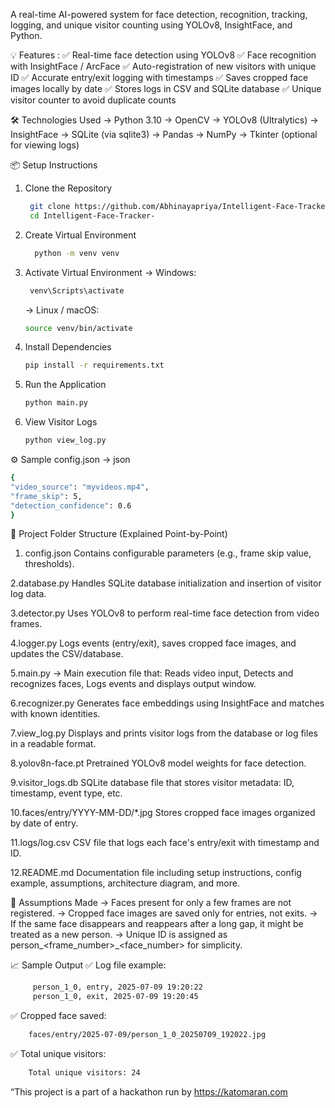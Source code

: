 A real-time AI-powered system for face detection, recognition, tracking, logging, and unique visitor counting using YOLOv8, InsightFace, and Python.

💡 Features : 
✅ Real-time face detection using YOLOv8
✅ Face recognition with InsightFace / ArcFace
✅ Auto-registration of new visitors with unique ID
✅ Accurate entry/exit logging with timestamps
✅ Saves cropped face images locally by date
✅ Stores logs in CSV and SQLite database
✅ Unique visitor counter to avoid duplicate counts

🛠️ Technologies Used
-> Python 3.10
-> OpenCV
-> YOLOv8 (Ultralytics)
-> InsightFace
-> SQLite (via sqlite3)
-> Pandas
-> NumPy
-> Tkinter (optional for viewing logs)


📦 Setup Instructions
1. Clone the Repository
    ```bash
     git clone https://github.com/Abhinayapriya/Intelligent-Face-Tracker-.git
     cd Intelligent-Face-Tracker-
    ```
   
2. Create Virtual Environment
   ```bash
     python -m venv venv
   ```
   
4. Activate Virtual Environment
   -> Windows:
   ```bash
    venv\Scripts\activate
   ```
   -> Linux / macOS:
   ```bash
   source venv/bin/activate
   ```
   
6. Install Dependencies
    ```bash
    pip install -r requirements.txt
    ```
   
8. Run the Application
    ```bash
   python main.py
   ```
    
10. View Visitor Logs
    ```bash
    python view_log.py
    ```

⚙️ Sample config.json 
  -> json
  ```bash
{
  "video_source": "myvideos.mp4",
  "frame_skip": 5,
  "detection_confidence": 0.6
}
```

📁 Project Folder Structure (Explained Point-by-Point)
1. config.json
   Contains configurable parameters (e.g., frame skip value, thresholds).
   
2.database.py
   Handles SQLite database initialization and insertion of visitor log data.
   
3.detector.py
   Uses YOLOv8 to perform real-time face detection from video frames.

4.logger.py
   Logs events (entry/exit), saves cropped face images, and updates the CSV/database.

5.main.py
   -> Main execution file that:
        Reads video input, 
        Detects and recognizes faces,
        Logs events and displays output window.

6.recognizer.py
   Generates face embeddings using InsightFace and matches with known identities.

7.view_log.py
   Displays and prints visitor logs from the database or log files in a readable format.

8.yolov8n-face.pt
   Pretrained YOLOv8 model weights for face detection.

9.visitor_logs.db
   SQLite database file that stores visitor metadata: ID, timestamp, event type, etc.

10.faces/entry/YYYY-MM-DD/*.jpg
   Stores cropped face images organized by date of entry.

11.logs/log.csv
   CSV file that logs each face's entry/exit with timestamp and ID.

12.README.md 
   Documentation file including setup instructions, config example, assumptions, architecture diagram, and more.


🧪 Assumptions Made
-> Faces present for only a few frames are not registered.
-> Cropped face images are saved only for entries, not exits.
-> If the same face disappears and reappears after a long gap, it might be treated as a new person.
-> Unique ID is assigned as person_<frame_number>_<face_number> for simplicity.

📈 Sample Output
✅ Log file example:
```bash 
     person_1_0, entry, 2025-07-09 19:20:22  
     person_1_0, exit, 2025-07-09 19:20:45
```
✅ Cropped face saved:
```bash
    faces/entry/2025-07-09/person_1_0_20250709_192022.jpg
```
✅ Total unique visitors:
```bash
    Total unique visitors: 24
```
“This project is a part of a hackathon run by https://katomaran.com
